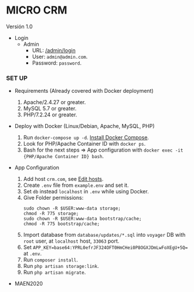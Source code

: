 # MICRO CRM

Versión 1.0
* Login
    - Admin
        * URL: [/admin/login](http://crm.com/public/admin/login)
        * User: `admin@admin.com`.
	    * Password: `password`.
### SET UP
* Requirements (Already covered with Docker deployment)
	1. Apache/2.4.27 or greater.
	2. MySQL 5.7 or greater.
	3. PHP/7.2.24 or greater.
* Deploy with Docker (Linux/Debian, Apache, MySQL, PHP)
    1. Run `docker-compose up -d`.
        [Install Docker Compose](https://docs.docker.com/compose/install/).
    2. Look for PHP/Apache Container ID with `docker ps`.
    3. Bash for the next steps => App configuration
        with `docker exec -it {PHP/Apache Container ID} bash`.
* App Configuration
    1. Add host `crm.com`,
        	see [Edit hosts](https://dinahosting.com/ayuda/como-modificar-el-fichero-hosts).
    2. Create `.env` file from `example.env` and set it.
	3. Set `db` instead `localhost` in `.env` while using Docker.
	4. Give Folder permissions:
	    ```
	    sudo chown -R $USER:www-data storage;
        chmod -R 775 storage;
        sudo chown -R $USER:www-data bootstrap/cache;
        chmod -R 775 bootstrap/cache;
	    ```
	7. Import database from `database/updates/*.sql` into `voyager` DB
        with `root` user, at `localhost` host, `33063` port.
    8. Set `APP_KEY=base64:YPRL0efrJF324OFT0HmCHei0P8OGXJDmLwFoXEgU+5Q=` at `.env`.
	9. Run `composer install`.
	10. Run `php artisan storage:link`.
	11. Run `php artisan migrate`.

* MAEN2020